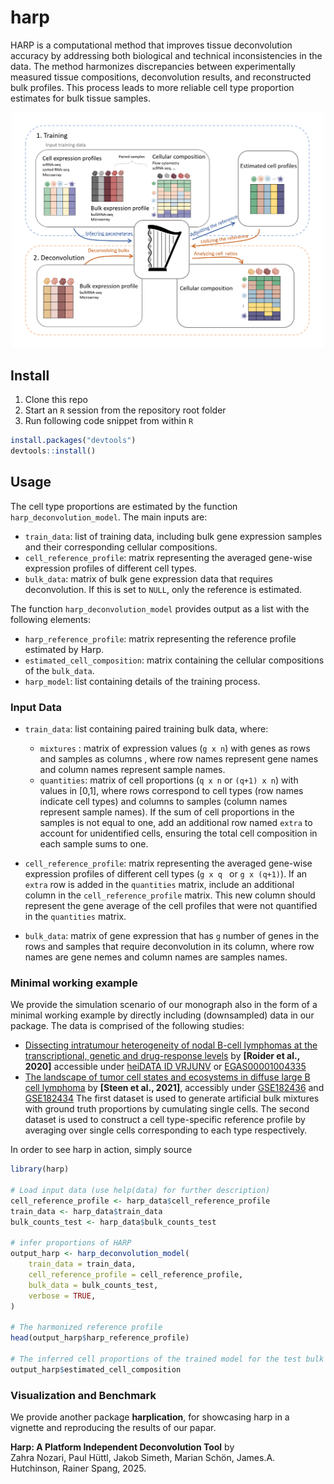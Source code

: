 # harp

HARP is a computational method that improves tissue deconvolution accuracy by addressing both biological and technical inconsistencies in the data. The method harmonizes discrepancies between experimentally measured tissue compositions, deconvolution results, and reconstructed bulk profiles. This process leads to more reliable cell type proportion estimates for bulk tissue samples.


<div style="text-align: center">
    <img src="harp_schematics.png" width=500 alt="harpschematics"/>
</div>
<!-- 
For more  details, see [bioarxiv](). -->


## Install

1. Clone this repo
2. Start an `R` session from the repository root folder
3. Run following code snippet from within `R`
```R
install.packages("devtools")
devtools::install()
```
<!-- ```
library(devtools)
devtools::install_github("spang-lab/harp")
``` -->
## Usage

The cell type proportions are estimated by the function `harp_deconvolution_model`. The main inputs are:

- `train_data`:  list of training data, including bulk gene expression samples and their corresponding cellular compositions.
- `cell_reference_profile`: matrix representing the averaged gene-wise expression profiles of different cell types.  
- `bulk_data`: matrix of bulk gene expression data that requires deconvolution. If this is set to `NULL`, only the reference is estimated.

The function `harp_deconvolution_model` provides output as a list  with the following elements:

- `harp_reference_profile`:  matrix representing the reference profile estimated by Harp.  
- `estimated_cell_composition`: matrix containing the cellular compositions of the `bulk_data`.  
- `harp_model`: list containing details of the training process.

### Input Data 

- `train_data`: list containing paired training bulk data, where:  
  - `mixtures` : matrix of expression values (`g x n`) with genes as rows and samples as columns , where row names represent gene names and column names represent sample names. 
  - `quantities`: matrix of cell proportions (`q x n` or `(q+1) x n`) with values in [0,1], where rows correspond to cell types (row names indicate cell types) and columns to samples (column names represent sample names). 
 If the sum of cell proportions in the samples is not equal to one, add an additional row named `extra` to account for unidentified cells, ensuring the total cell composition in each sample sums to one.

- `cell_reference_profile`: matrix representing the averaged gene-wise expression profiles of different cell types (`g x q ` or `g x (q+1)`). 
If an `extra` row is added in the `quantities` matrix,  include an additional column in the `cell_reference_profile` matrix. This new column should represent the gene average of the cell profiles that were not quantified in the `quantities` matrix.  

- `bulk_data`: matrix of gene expression that has `g` number of genes in the rows and samples that require deconvolution in its column, where row names are gene nemes and column names are samples names.

### Minimal working example

We provide the simulation scenario of our monograph also in the form of a minimal working example by directly including (downsampled) data in our package.
The data is comprised of the following studies:
- [Dissecting intratumour heterogeneity of nodal B-cell lymphomas at the transcriptional, genetic and drug-response levels](https://www.nature.com/articles/s41556-020-0532-x) by **[Roider et al., 2020]** accessible under [heiDATA ID VRJUNV](https://heidata.uni-heidelberg.de/dataset.xhtml?persistentId=doi:10.11588/data/VRJUNV) or [EGAS00001004335](https://ega-archive.org/studies/EGAS00001004335)
- [The landscape of tumor cell states and ecosystems in diffuse large B cell lymphoma](https://www.cell.com/cancer-cell/fulltext/S1535-6108(21)00451-7) by **[Steen et al., 2021]**, accessibly under [GSE182436](https://www.ncbi.nlm.nih.gov/geo/query/acc.cgi?acc=GSE182436) and [GSE182434](https://www.ncbi.nlm.nih.gov/geo/query/acc.cgi?acc=GSE182434)
The first dataset is used to generate artificial bulk mixtures with ground truth proportions by cumulating single cells.
The second dataset is used to construct a cell type-specific reference profile by averaging over single cells corresponding to each type respectively.

In order to see harp in action, simply source
```r
library(harp)

# Load input data (use help(data) for further description)
cell_reference_profile <- harp_data$cell_reference_profile
train_data <- harp_data$train_data
bulk_counts_test <- harp_data$bulk_counts_test

# infer proportions of HARP
output_harp <- harp_deconvolution_model(
    train_data = train_data,
    cell_reference_profile = cell_reference_profile,
    bulk_data = bulk_counts_test,
    verbose = TRUE,
)

# The harmonized reference profile
head(output_harp$harp_reference_profile)

# The inferred cell proportions of the trained model for the test bulk samples
output_harp$estimated_cell_composition
```


###  Visualization and Benchmark

We provide another package **harplication**, for showcasing harp in a vignette and reproducing the results of our papar.

**Harp: A Platform Independent Deconvolution Tool** by\
Zahra Nozari, Paul Hüttl, Jakob Simeth, Marian Schön, James.A. Hutchinson, Rainer Spang, 2025.

<!-- For preprint see [bioarxiv](). -->

